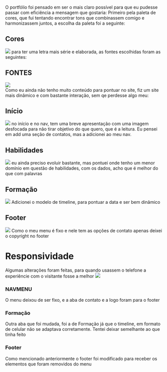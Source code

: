 O portfólio foi pensado em ser o mais claro possível para que eu pudesse passar com eficiência a mensagem que gostaria:
Primeiro pela paleta de cores, que fui tentando encontrar tons que combinassem comigo e harmonizassem juntos, a escolha da paleta foi a seguinte:
<h2>Cores</h2>
<img src="https://github.com/melolena/portif-lio/assets/89108304/d3d7d25c-3d9c-4a92-b766-621d6022f269">
para ter uma letra mais série e elaborada, as fontes escolhidas foram as seguintes:
<h2>FONTES</h2>
<img src="https://github.com/melolena/portif-lio/assets/89108304/fd7aed77-db51-4d75-9d47-33918d71b855"><br>
Como eu ainda não tenho muito conteúdo para pontuar no site, fiz um site mais dinâmico e com bastante interação, sem qe perdesse algo meu:
<h2>Início</h2>
<img src="https://github.com/melolena/portif-lio/assets/89108304/83f39eb1-2b3e-401d-992f-abf160549c65">
no início e no nav, tem uma breve apresentação com uma imagem desfocada para não tirar objetivo do que quero, que é a leitura. Eu pensei em add uma seção de contatos, mas a adicionei ao meu nav.
<h2>Habilidades</h2>
<img src="https://github.com/melolena/portif-lio/assets/89108304/24b098e7-e8a8-4968-b427-f61c81b47d82">
eu ainda preciso evoluir bastante, mas  pontuei onde tenho um menor domínio em questão de habilidades, com os dados, acho que é melhor do que com palavras
<h2>Formação</h2>
<img src="https://github.com/melolena/portif-lio/assets/89108304/c5f31841-53b7-445c-b1e2-7951a400e310">
Adicionei o modelo de timeline, para pontuar a data e ser bem dinâmico
<h2>Footer</h2>
<img src="https://github.com/melolena/portif-lio/assets/89108304/61b09a4f-2096-4aea-948e-f9a7c5380864">
Como o meu menu é fixo e nele tem as opções de contato apenas deixei o copyright no footer

<h1>Responsividade</h1>
Algumas alterações foram feitas, para quando usassem o telefone a experiêncie com o visitante fosse a melhor
<img src="https://github.com/melolena/portif-lio/assets/89108304/2a07ea55-e83e-4d03-938e-3ac3691f2c1c">

<h3>NAVMENU</h3>
O menu deixou de ser fixo, e a aba de contato e a logo foram para o footer

<h3>Formação</h3>
Outra aba que foi mudada, foi a de Formação já que o timeline, em formato de celular não se adaptava corretamente. Tentei deixar semelhante ao que tinha feito 

<h3>Footer</h3>
Como mencionado anteriormente o footer foi modificado para receber os elementos que foram removidos do menu


